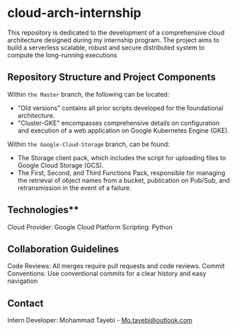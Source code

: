 # cloud-arch-internship
This repository is dedicated to the development of a comprehensive cloud architecture designed during my internship program. The project aims to build a serverless scalable, robust and secure  distributed system to compute the long-running executions

## Repository Structure and Project Components

Within ```the Master``` branch, the following can be located:

- "Old versions" contains all prior scripts developed for the foundational architecture.
- "Cluster-GKE" encompasses comprehensive details on configuration and execution of a web application on Google Kubernetes Engine (GKE).

Within  ```the Google-Cloud-Storage``` branch, can be found:

- The Storage client pack, which includes the script for uploading files to Google Cloud Storage (GCS).
- The First, Second, and Third Functions Pack, responsible for managing the retrieval of object names from a bucket, publication on Pub/Sub, and retransmission in the event of a failure.

## Technologies**

Cloud Provider: Google Cloud Platform
Scripting: Python

## Collaboration Guidelines

Code Reviews: All merges require pull requests and code reviews.
Commit Conventions: Use conventional commits for a clear history and easy navigation

## Contact

Intern Developer: Mohammad Tayebi - Mo.tayebi@outlook.com
